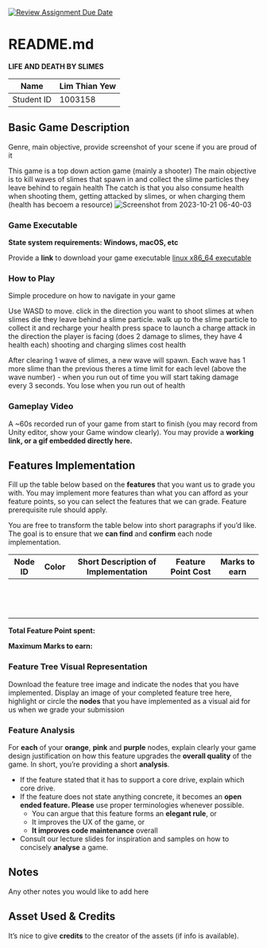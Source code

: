 [![Review Assignment Due Date](https://classroom.github.com/assets/deadline-readme-button-24ddc0f5d75046c5622901739e7c5dd533143b0c8e959d652212380cedb1ea36.svg)](https://classroom.github.com/a/Xmv1pZ8x)
# README.md

**LIFE AND DEATH BY SLIMES**

| Name       | Lim Thian Yew |
| ---------- | --- |
| Student ID | 1003158 |

## Basic Game Description

Genre, main objective, provide screenshot of your scene if you are proud of it

This game is a top down action game (mainly a shooter)
The main objective is to kill waves of slimes that spawn in and collect the slime particles they leave behind to regain health
The catch is that you also consume health when shooting them, getting attacked by slimes, or when charging them (health has becoem a resource)
![Screenshot from 2023-10-21 06-40-03](https://github.com/50033-game-design-and-development/50033-midterm-partb-milselarch/assets/11241733/a65542ee-675f-40b1-9dfd-fdc86971c445)

### Game Executable

**State system requirements: Windows, macOS, etc**

Provide a **link** to download your game executable
[linux x86_64 executable](https://github.com/50033-game-design-and-development/50033-midterm-partb-milselarch/releases/download/v1.0.0/linux-executable.x86_64)

### How to Play

Simple procedure on how to navigate in your game

Use WASD to move.
click in the direction you want to shoot slimes at
when slimes die they leave behind a slime particle. walk up to the slime particle to collect it and recharge your health
press space to launch a charge attack in the direction the player is facing (does 2 damage to slimes, they have 4 health each)
shooting and charging slimes cost health

After clearing 1 wave of slimes, a new wave will spawn. Each wave has 1 more slime than the previous
theres a time limit for each level (above the wave number) - when you run out of time you will start taking damage every 3 seconds.
You lose when you run out of health

### Gameplay Video

A ~60s recorded run of your game from start to finish (you may record from Unity editor, show your Game window clearly). You may provide a **working link, or a gif embedded directly here.**

## Features Implementation

Fill up the table below based on the **features** that you want us to grade you with. You may implement more features than what you can afford as your feature points, so you can select the features that we can grade. Feature prerequisite rule should apply.

You are free to transform the table below into short paragraphs if you’d like. The goal is to ensure that we **can find** and **confirm** each node implementation.

| Node ID | Color | Short Description of Implementation | Feature Point Cost | Marks to earn |
| ------- | ----- | ----------------------------------- | ------------------ | ------------- |
|         |       |                                     |                    |               |
|         |       |                                     |                    |               |
|         |       |                                     |                    |               |
|         |       |                                     |                    |               |
|         |       |                                     |                    |               |
|         |       |                                     |                    |               |
|         |       |                                     |                    |               |
|         |       |                                     |                    |               |
|         |       |                                     |                    |               |
|         |       |                                     |                    |               |
|         |       |                                     |                    |               |
|         |       |                                     |                    |               |
|         |       |                                     |                    |               |

**Total Feature Point spent:**

**Maximum Marks to earn:**

### Feature Tree Visual Representation

Download the feature tree image and indicate the nodes that you have implemented. Display an image of your completed feature tree here, highlight or circle the **nodes** that you have implemented as a visual aid for us when we grade your submission

### Feature Analysis

For **each** of your **orange**, **pink** and **purple** nodes, explain clearly your game design justification on how this feature upgrades the **overall quality** of the game. In short, you’re providing a short **analysis**.

- If the feature stated that it has to support a core drive, explain which core drive.
- If the feature does not state anything concrete, it becomes an **open ended feature. Please** use proper terminologies whenever possible.
  - You can argue that this feature forms an **elegant rule**, or
  - It improves the UX of the game, or
  - **It improves code maintenance** overall
- Consult our lecture slides for inspiration and samples on how to concisely **analyse** a game.

## Notes

Any other notes you would like to add here

## Asset Used & Credits

It’s nice to give **credits** to the creator of the assets (if info is available).
